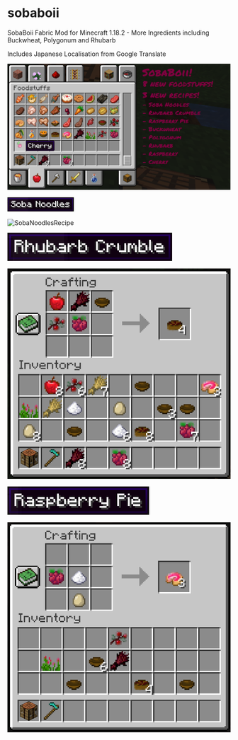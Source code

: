 # sobaboii
SobaBoii Fabric Mod for Minecraft 1.18.2 - More Ingredients including Buckwheat, Polygonum and Rhubarb

Includes Japanese Localisation from Google Translate

![SobaboiiBanner](/docs/SobaboiiBanner.png)

![SobaNoodlesLabel](/docs/SobaNoodlesLabel.png)

![SobaNoodlesRecipe](/docs/SobaboiiNoodlesRecipe.png)

![RhubarbCrumbleLabel](/docs/RhubarbCrumbleLabel.png)

![RhubarbCrumbleRecipe](/docs/RhubarbCrumbleRecipe.png)

![RaspberryPieLabel](/docs/RaspberryPieLabel.png)

![RaspberryPieRecipe](/docs/RaspberryPieRecipe.png)
